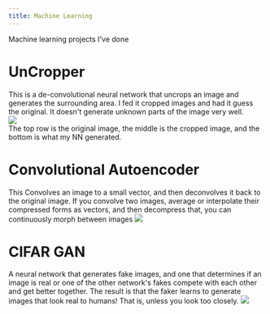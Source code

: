 ```yaml
---
title: Machine Learning
---
```

Machine learning projects I've done
# UnCropper
This is a de-convolutional neural network that uncrops an image and generates the surrounding area. I fed it cropped images and had it guess the original. It doesn't generate unknown parts of the image very well.  
![](https://quasarbright.github.io/MachineLearning/uncrop/figures/25x25%20uncrop%20tanh%20mse%20guesses.png)  
The top row is the original image, the middle is the cropped image, and the bottom is what my NN generated.  
# Convolutional Autoencoder
This Convolves an image to a small vector, and then deconvolves it back to the original image. If you convolve two images, average or interpolate their compressed forms as vectors, and then decompress that, you can continuously morph between images
![](https://quasarbright.github.io/MachineLearning/conv_autoencoder/figures/car%20animal%20lerp.png)
# CIFAR GAN
A neural network that generates fake images, and one that determines if an image is real or one of the other network's fakes compete with each other and get better together. The result is that the faker learns to generate images that look real to humans! That is, unless you look too closely. 
![](https://quasarbright.github.io/MachineLearning/CIFAR_GAN/figures/35%20epochs%208x8.png)
